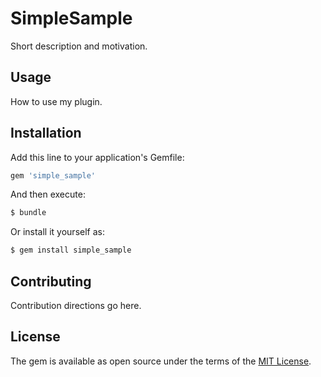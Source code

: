 # SimpleSample
Short description and motivation.

## Usage
How to use my plugin.

## Installation
Add this line to your application's Gemfile:

```ruby
gem 'simple_sample'
```

And then execute:
```bash
$ bundle
```

Or install it yourself as:
```bash
$ gem install simple_sample
```

## Contributing
Contribution directions go here.

## License
The gem is available as open source under the terms of the [MIT License](http://opensource.org/licenses/MIT).
